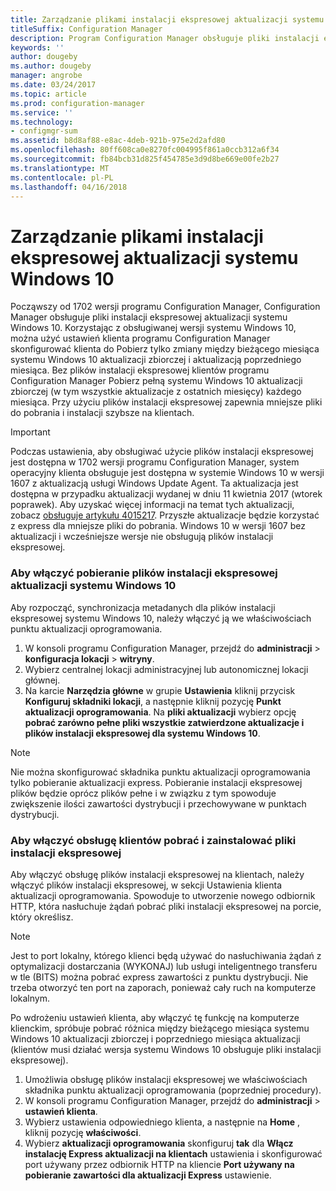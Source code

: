 ```yaml
---
title: Zarządzanie plikami instalacji ekspresowej aktualizacji systemu Windows 10
titleSuffix: Configuration Manager
description: Program Configuration Manager obsługuje pliki instalacji ekspresowej dla systemu Windows 10, która zapewnia mniejsze pliki do pobrania i instalacji szybsze na klientach.
keywords: ''
author: dougeby
ms.author: dougeby
manager: angrobe
ms.date: 03/24/2017
ms.topic: article
ms.prod: configuration-manager
ms.service: ''
ms.technology:
- configmgr-sum
ms.assetid: b8d8af88-e8ac-4deb-921b-975e2d2afd80
ms.openlocfilehash: 80ff608ca0e8270fc004995f861a0ccb312a6f34
ms.sourcegitcommit: fb84bcb31d825f454785e3d9d8be669e00fe2b27
ms.translationtype: MT
ms.contentlocale: pl-PL
ms.lasthandoff: 04/16/2018
---
```

# <a name="manage-express-installation-files-for-windows-10-updates"></a>Zarządzanie plikami instalacji ekspresowej aktualizacji systemu Windows 10
Począwszy od 1702 wersji programu Configuration Manager, Configuration Manager obsługuje pliki instalacji ekspresowej aktualizacji systemu Windows 10. Korzystając z obsługiwanej wersji systemu Windows 10, można użyć ustawień klienta programu Configuration Manager skonfigurować klienta do Pobierz tylko zmiany między bieżącego miesiąca systemu Windows 10 aktualizacji zbiorczej i aktualizacją poprzedniego miesiąca. Bez plików instalacji ekspresowej klientów programu Configuration Manager Pobierz pełną systemu Windows 10 aktualizacji zbiorczej (w tym wszystkie aktualizacje z ostatnich miesięcy) każdego miesiąca. Przy użyciu plików instalacji ekspresowej zapewnia mniejsze pliki do pobrania i instalacji szybsze na klientach.

> [!IMPORTANT]
> Podczas ustawienia, aby obsługiwać użycie plików instalacji ekspresowej jest dostępna w 1702 wersji programu Configuration Manager, system operacyjny klienta obsługuje jest dostępna w systemie Windows 10 w wersji 1607 z aktualizacją usługi Windows Update Agent. Ta aktualizacja jest dostępna w przypadku aktualizacji wydanej w dniu 11 kwietnia 2017 (wtorek poprawek). Aby uzyskać więcej informacji na temat tych aktualizacji, zobacz [obsługuje artykułu 4015217](http://support.microsoft.com/kb/4015217). Przyszłe aktualizacje będzie korzystać z express dla mniejsze pliki do pobrania. Windows 10 w wersji 1607 bez aktualizacji i wcześniejsze wersje nie obsługują plików instalacji ekspresowej.


### <a name="to-enable-the-download-of-express-installation-files-for-windows-10-updates"></a>Aby włączyć pobieranie plików instalacji ekspresowej aktualizacji systemu Windows 10
Aby rozpocząć, synchronizacja metadanych dla plików instalacji ekspresowej systemu Windows 10, należy włączyć ją we właściwościach punktu aktualizacji oprogramowania.
1.  W konsoli programu Configuration Manager, przejdź do **administracji** > **konfiguracja lokacji** > **witryny**.
2.  Wybierz centralnej lokacji administracyjnej lub autonomicznej lokacji głównej.
3.  Na karcie **Narzędzia główne** w grupie **Ustawienia** kliknij przycisk **Konfiguruj składniki lokacji**, a następnie kliknij pozycję **Punkt aktualizacji oprogramowania**. Na **pliki aktualizacji** wybierz opcję **pobrać zarówno pełne pliki wszystkie zatwierdzone aktualizacje i plików instalacji ekspresowej dla systemu Windows 10**.

> [!NOTE]    
> Nie można skonfigurować składnika punktu aktualizacji oprogramowania tylko pobieranie aktualizacji express.  Pobieranie instalacji ekspresowej plików będzie oprócz plików pełne i w związku z tym spowoduje zwiększenie ilości zawartości dystrybucji i przechowywane w punktach dystrybucji.

### <a name="to-enable-support-for-clients-to-download-and-install-express-installation-files"></a>Aby włączyć obsługę klientów pobrać i zainstalować pliki instalacji ekspresowej
Aby włączyć obsługę plików instalacji ekspresowej na klientach, należy włączyć plików instalacji ekspresowej, w sekcji Ustawienia klienta aktualizacji oprogramowania. Spowoduje to utworzenie nowego odbiornik HTTP, która nasłuchuje żądań pobrać pliki instalacji ekspresowej na porcie, który określisz.

> [!NOTE]    
> Jest to port lokalny, którego klienci będą używać do nasłuchiwania żądań z optymalizacji dostarczania (WYKONAJ) lub usługi inteligentnego transferu w tle (BITS) można pobrać express zawartości z punktu dystrybucji. Nie trzeba otworzyć ten port na zaporach, ponieważ cały ruch na komputerze lokalnym.

Po wdrożeniu ustawień klienta, aby włączyć tę funkcję na komputerze klienckim, spróbuje pobrać różnica między bieżącego miesiąca systemu Windows 10 aktualizacji zbiorczej i poprzedniego miesiąca aktualizacji (klientów musi działać wersja systemu Windows 10 obsługuje pliki instalacji ekspresowej).
1.  Umożliwia obsługę plików instalacji ekspresowej we właściwościach składnika punktu aktualizacji oprogramowania (poprzedniej procedury).
2.  W konsoli programu Configuration Manager, przejdź do **administracji** > **ustawień klienta**.
3.  Wybierz ustawienia odpowiedniego klienta, a następnie na **Home** , kliknij pozycję **właściwości**.
4.  Wybierz **aktualizacji oprogramowania** skonfiguruj **tak** dla **Włącz instalację Express aktualizacji na klientach** ustawienia i skonfigurować port używany przez odbiornik HTTP na kliencie **Port używany na pobieranie zawartości dla aktualizacji Express** ustawienie.
